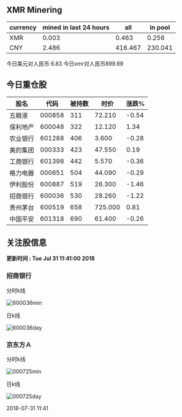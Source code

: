 ## XMR Minering

|currency|mined in last 24 hours|all|in pool|
|---|---|---|---|
|XMR|0.003|0.463|0.256|
|CNY|2.486|416.467|230.041|

今日美元对人民币 6.83	今日xmr对人民币899.89


## 今日重仓股 

|股名|代码|被持数|时价|涨跌%|
|---|---|---|---|---|
|五粮液|000858|311|72.210|-0.54|
|保利地产|600048|322|12.120|1.34|
|农业银行|601288|406|3.600|-0.28|
|美的集团|000333|423|47.550|0.19|
|工商银行|601398|442|5.570|-0.36|
|格力电器|000651|504|44.090|-0.29|
|伊利股份|600887|519|26.300|-1.46|
|招商银行|600036|530|28.260|-1.22|
|贵州茅台|600519|658|725.000|0.81|
|中国平安|601318|690|61.400|-0.26|

## 关注股信息
**更新时间 : Tue Jul 31 11:41:00 2018**
### 招商银行 
分时k线

![600036min](http://image.sinajs.cn/newchart/min/n/sh600036.gif)

日k线

![600036day](http://image.sinajs.cn/newchart/daily/n/sh600036.gif)

### 京东方Ａ 
分时k线

![000725min](http://image.sinajs.cn/newchart/min/n/sz000725.gif)

日k线

![000725day](http://image.sinajs.cn/newchart/daily/n/sz000725.gif)

2018-07-31 11:41